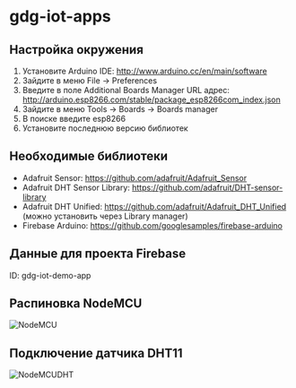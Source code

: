 # gdg-iot-apps

## Настройка окружения
1. Установите Arduino IDE: http://www.arduino.cc/en/main/software
2. Зайдите в меню File -> Preferences
3. Введите в поле Additional Boards Manager URL адрес: http://arduino.esp8266.com/stable/package_esp8266com_index.json
4. Зайдите в меню Tools -> Boards -> Boards manager
5. В поиске введите esp8266
6. Установите последнюю версию библиотек

## Необходимые библиотеки
* Adafruit Sensor: https://github.com/adafruit/Adafruit_Sensor
* Adafruit DHT Sensor Library: https://github.com/adafruit/DHT-sensor-library
* Adafruit DHT Unified: https://github.com/adafruit/Adafruit_DHT_Unified (можно установить через Library manager)
* Firebase Arduino: https://github.com/googlesamples/firebase-arduino

## Данные для проекта Firebase
ID:  gdg-iot-demo-app

## Распиновка NodeMCU
![NodeMCU](https://raw.githubusercontent.com/nodemcu/nodemcu-devkit-v1.0/master/Documents/NODEMCU_DEVKIT_V1.0_PINMAP.png)

## Подключение датчика DHT11
![NodeMCUDHT](http://www.seeedstudio.com/recipe/img/recipe/2015-05/5555de22a4b2a.jpg)
